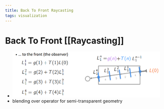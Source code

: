 ```yaml
---
title: Back To Front Raycasting
tags: visualization
---
```


# Back To Front [[Raycasting]]
- ![im](assets/Pasted%20Image%2020220418001932.png)
- blending over operator for semi-transparent geometry
























































